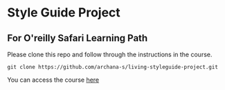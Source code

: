 # Style Guide Project 
## For O'reilly Safari Learning Path

Please clone this repo and follow through the instructions in the course.

```git clone https://github.com/archana-s/living-styleguide-project.git```

You can access the course [here](tbd)
